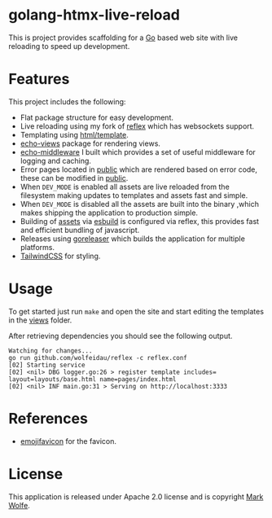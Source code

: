 # golang-htmx-live-reload

This is project provides scaffolding for a [Go](https://go.dev) based web site with live reloading to speed up development.

# Features

This project includes the following:

* Flat package structure for easy development.
* Live reloading using my fork of [reflex](https://github.com/wolfeidau/reflex) which has websockets support.
* Templating using [html/template](https://golang.org/pkg/html/template/).
* [echo-views](https://github.com/wolfeidau/echo-views) package for rendering views.
* [echo-middleware](https://github.com/wolfeidau/echo-middleware) I built which provides a set of useful middleware for logging and caching.
* Error pages located in [public](public) which are rendered based on error code, these can be modified in [public](public).
* When `DEV_MODE` is enabled all assets are live reloaded from the filesystem making updates to templates and assets fast and simple.
* When `DEV_MODE` is disabled all the assets are built into the binary ,which makes shipping the application to production simple.
* Building of [assets](assets) via [esbuild](https://github.com/evanw/esbuild) is configured via reflex, this provides fast and efficient bundling of javascript.
* Releases using [goreleaser](https://goreleaser.com/) which builds the application for multiple platforms.
* [TailwindCSS](https://tailwindcss.com/) for styling.

# Usage

To get started just run `make` and open the site and start editing the templates in the [views](views) folder.

After retrieving dependencies you should see the following output.
```
Watching for changes...
go run github.com/wolfeidau/reflex -c reflex.conf
[02] Starting service
[02] <nil> DBG logger.go:26 > register template includes= layout=layouts/base.html name=pages/index.html
[02] <nil> INF main.go:31 > Serving on http://localhost:3333
```

# References

* [emojifavicon](https://emojifavicon.dev/) for the favicon.

# License

This application is released under Apache 2.0 license and is copyright [Mark Wolfe](https://www.wolfe.id.au/?utm_source=golang-htmx-live-reload).
